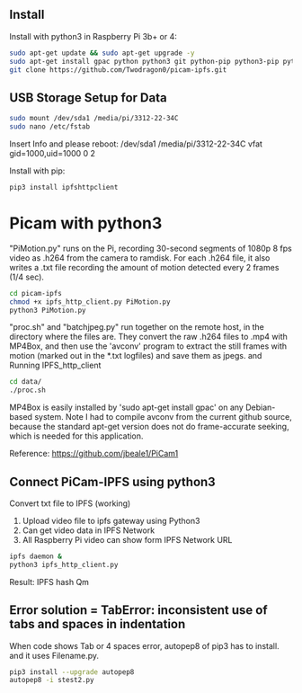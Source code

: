 
## Install
Install with python3 in Raspberry Pi 3b+ or 4:
```sh
sudo apt-get update && sudo apt-get upgrade -y
sudo apt-get install gpac python python3 git python-pip python3-pip python-picamera python3-picamera python-pil python3-pil python-numpy python3-numpy python-scipy python3-scipy -y
git clone https://github.com/Twodragon0/picam-ipfs.git
```
## USB Storage Setup for Data

```sh
sudo mount /dev/sda1 /media/pi/3312-22-34C
sudo nano /etc/fstab
```
Insert Info and please reboot:
/dev/sda1 /media/pi/3312-22-34C vfat gid=1000,uid=1000 0 2

Install with pip:
```sh
pip3 install ipfshttpclient
```

# Picam with python3 

"PiMotion.py" runs on the Pi, recording 30-second segments of 1080p 8 fps video as .h264 from the camera to ramdisk. For each .h264 file, it also writes a .txt file recording the amount of motion detected every 2 frames (1/4 sec).

```sh
cd picam-ipfs
chmod +x ipfs_http_client.py PiMotion.py 
python3 PiMotion.py
```

"proc.sh" and "batchjpeg.py" run together on the remote host, in the directory where the files are. They convert the raw .h264 files to .mp4 with MP4Box, and then use the 'avconv' program to extract the still frames with motion (marked out in the *.txt logfiles) and save them as jpegs. and Running IPFS_http_client

```sh
cd data/
./proc.sh
```

MP4Box is easily installed by 'sudo apt-get install gpac' on any Debian-based system. Note I had to compile avconv from the current github source, because the standard apt-get version does not do frame-accurate seeking, which is needed for this application. 

Reference:
https://github.com/jbeale1/PiCam1


## Connect PiCam-IPFS using python3

Convert txt file to IPFS (working)

1. Upload video file to ipfs gateway using Python3
2. Can get video data in IPFS Network
3. All Raspberry Pi video can show form IPFS Network URL

```sh
ipfs daemon &
python3 ipfs_http_client.py
```

Result: IPFS hash
Qm <hash> 

## Error solution = TabError: inconsistent use of tabs and spaces in indentation
When code shows Tab or 4 spaces error, autopep8 of pip3 has to install. and it uses Filename.py.
```sh
pip3 install --upgrade autopep8
autopep8 -i stest2.py 
```
